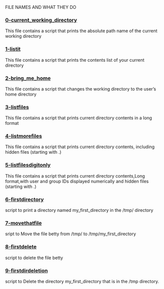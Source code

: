 FILE NAMES AND WHAT THEY DO

### [0-current_working_directory](0-current_working_directory)
This file contains a script that prints the absolute path name of the current working directory

### [1-listit](1-listit)
This file contains a script that prints  the contents list of your current directory

### [2-bring_me_home](2-bring_me_home)
This file contains a script that changes the working directory to the user’s home directory

### [3-listfiles](3-listfiles)
This file contains a script that prints current directory contents in a long format

### [4-listmorefiles](4-listmorefiles)
This file contains a script that prints current directory contents, including hidden files (starting with .)

### [5-listfilesdigitonly](5-listfilesdigitonly)
This file contains a script that prints current directory contents,Long format,with user and group IDs displayed numerically and hidden files (starting with .)


### [6-firstdirectory](6-firstdirectory)
script to print a directory named my_first_directory in the /tmp/ directory

### [7-movethatfile](7-movethatfile)
sript to Move the file betty from /tmp/ to /tmp/my_first_directory

### [8-firstdelete](8-firstdelete)
script to delete the file betty

### [9-firstdirdeletion](9-firstdirdeletion)
script to Delete the directory my_first_directory that is in the /tmp directory.

